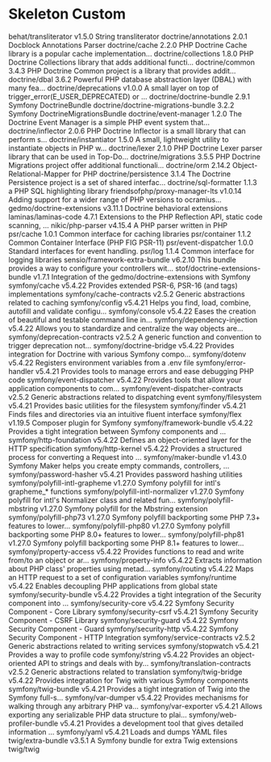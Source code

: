# Skeleton Custom

behat/transliterator                v1.5.0  String transliterator
doctrine/annotations                2.0.1   Docblock Annotations Parser
doctrine/cache                      2.2.0   PHP Doctrine Cache library is a popular cache implementation...
doctrine/collections                1.8.0   PHP Doctrine Collections library that adds additional functi...
doctrine/common                     3.4.3   PHP Doctrine Common project is a library that provides addit...
doctrine/dbal                       3.6.2   Powerful PHP database abstraction layer (DBAL) with many fea...
doctrine/deprecations               v1.0.0  A small layer on top of trigger_error(E_USER_DEPRECATED) or ...
doctrine/doctrine-bundle            2.9.1   Symfony DoctrineBundle
doctrine/doctrine-migrations-bundle 3.2.2   Symfony DoctrineMigrationsBundle
doctrine/event-manager              1.2.0   The Doctrine Event Manager is a simple PHP event system that...
doctrine/inflector                  2.0.6   PHP Doctrine Inflector is a small library that can perform s...
doctrine/instantiator               1.5.0   A small, lightweight utility to instantiate objects in PHP w...
doctrine/lexer                      2.1.0   PHP Doctrine Lexer parser library that can be used in Top-Do...
doctrine/migrations                 3.5.5   PHP Doctrine Migrations project offer additional functionali...
doctrine/orm                        2.14.2  Object-Relational-Mapper for PHP
doctrine/persistence                3.1.4   The Doctrine Persistence project is a set of shared interfac...
doctrine/sql-formatter              1.1.3   a PHP SQL highlighting library
friendsofphp/proxy-manager-lts      v1.0.14 Adding support for a wider range of PHP versions to ocramius...
gedmo/doctrine-extensions           v3.11.1 Doctrine behavioral extensions
laminas/laminas-code                4.7.1   Extensions to the PHP Reflection API, static code scanning, ...
nikic/php-parser                    v4.15.4 A PHP parser written in PHP
psr/cache                           1.0.1   Common interface for caching libraries
psr/container                       1.1.2   Common Container Interface (PHP FIG PSR-11)
psr/event-dispatcher                1.0.0   Standard interfaces for event handling.
psr/log                             1.1.4   Common interface for logging libraries
sensio/framework-extra-bundle       v6.2.10 This bundle provides a way to configure your controllers wit...
stof/doctrine-extensions-bundle     v1.7.1  Integration of the gedmo/doctrine-extensions with Symfony
symfony/cache                       v5.4.22 Provides extended PSR-6, PSR-16 (and tags) implementations
symfony/cache-contracts             v2.5.2  Generic abstractions related to caching
symfony/config                      v5.4.21 Helps you find, load, combine, autofill and validate configu...
symfony/console                     v5.4.22 Eases the creation of beautiful and testable command line in...
symfony/dependency-injection        v5.4.22 Allows you to standardize and centralize the way objects are...
symfony/deprecation-contracts       v2.5.2  A generic function and convention to trigger deprecation not...
symfony/doctrine-bridge             v5.4.22 Provides integration for Doctrine with various Symfony compo...
symfony/dotenv                      v5.4.22 Registers environment variables from a .env file
symfony/error-handler               v5.4.21 Provides tools to manage errors and ease debugging PHP code
symfony/event-dispatcher            v5.4.22 Provides tools that allow your application components to com...
symfony/event-dispatcher-contracts  v2.5.2  Generic abstractions related to dispatching event
symfony/filesystem                  v5.4.21 Provides basic utilities for the filesystem
symfony/finder                      v5.4.21 Finds files and directories via an intuitive fluent interface
symfony/flex                        v1.19.5 Composer plugin for Symfony
symfony/framework-bundle            v5.4.22 Provides a tight integration between Symfony components and ...
symfony/http-foundation             v5.4.22 Defines an object-oriented layer for the HTTP specification
symfony/http-kernel                 v5.4.22 Provides a structured process for converting a Request into ...
symfony/maker-bundle                v1.43.0 Symfony Maker helps you create empty commands, controllers, ...
symfony/password-hasher             v5.4.21 Provides password hashing utilities
symfony/polyfill-intl-grapheme      v1.27.0 Symfony polyfill for intl's grapheme_* functions
symfony/polyfill-intl-normalizer    v1.27.0 Symfony polyfill for intl's Normalizer class and related fun...
symfony/polyfill-mbstring           v1.27.0 Symfony polyfill for the Mbstring extension
symfony/polyfill-php73              v1.27.0 Symfony polyfill backporting some PHP 7.3+ features to lower...
symfony/polyfill-php80              v1.27.0 Symfony polyfill backporting some PHP 8.0+ features to lower...
symfony/polyfill-php81              v1.27.0 Symfony polyfill backporting some PHP 8.1+ features to lower...
symfony/property-access             v5.4.22 Provides functions to read and write from/to an object or ar...
symfony/property-info               v5.4.22 Extracts information about PHP class' properties using metad...
symfony/routing                     v5.4.22 Maps an HTTP request to a set of configuration variables
symfony/runtime                     v5.4.22 Enables decoupling PHP applications from global state
symfony/security-bundle             v5.4.22 Provides a tight integration of the Security component into ...
symfony/security-core               v5.4.22 Symfony Security Component - Core Library
symfony/security-csrf               v5.4.21 Symfony Security Component - CSRF Library
symfony/security-guard              v5.4.22 Symfony Security Component - Guard
symfony/security-http               v5.4.22 Symfony Security Component - HTTP Integration
symfony/service-contracts           v2.5.2  Generic abstractions related to writing services
symfony/stopwatch                   v5.4.21 Provides a way to profile code
symfony/string                      v5.4.22 Provides an object-oriented API to strings and deals with by...
symfony/translation-contracts       v2.5.2  Generic abstractions related to translation
symfony/twig-bridge                 v5.4.22 Provides integration for Twig with various Symfony components
symfony/twig-bundle                 v5.4.21 Provides a tight integration of Twig into the Symfony full-s...
symfony/var-dumper                  v5.4.22 Provides mechanisms for walking through any arbitrary PHP va...
symfony/var-exporter                v5.4.21 Allows exporting any serializable PHP data structure to plai...
symfony/web-profiler-bundle         v5.4.21 Provides a development tool that gives detailed information ...
symfony/yaml                        v5.4.21 Loads and dumps YAML files
twig/extra-bundle                   v3.5.1  A Symfony bundle for extra Twig extensions
twig/twig            
